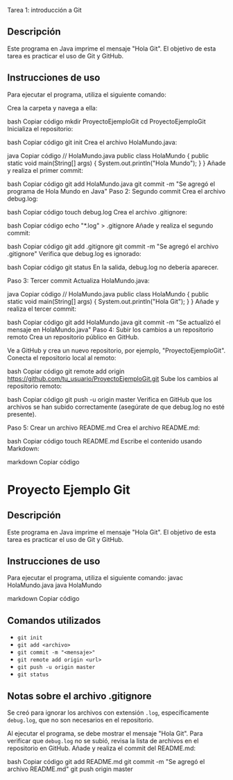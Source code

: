 Tarea 1: introducción a Git

## Descripción
Este programa en Java imprime el mensaje "Hola Git". El objetivo de esta tarea es practicar el uso de Git y GitHub.

## Instrucciones de uso
Para ejecutar el programa, utiliza el siguiente comando:

Crea la carpeta y navega a ella:

bash
Copiar código
mkdir ProyectoEjemploGit
cd ProyectoEjemploGit
Inicializa el repositorio:

bash
Copiar código
git init
Crea el archivo HolaMundo.java:

java
Copiar código
// HolaMundo.java
public class HolaMundo {
    public static void main(String[] args) {
        System.out.println("Hola Mundo");
    }
}
Añade y realiza el primer commit:

bash
Copiar código
git add HolaMundo.java
git commit -m "Se agregó el programa de Hola Mundo en Java"
Paso 2: Segundo commit
Crea el archivo debug.log:

bash
Copiar código
touch debug.log
Crea el archivo .gitignore:

bash
Copiar código
echo "*.log" > .gitignore
Añade y realiza el segundo commit:

bash
Copiar código
git add .gitignore
git commit -m "Se agregó el archivo .gitignore"
Verifica que debug.log es ignorado:

bash
Copiar código
git status
En la salida, debug.log no debería aparecer.

Paso 3: Tercer commit
Actualiza HolaMundo.java:

java
Copiar código
// HolaMundo.java
public class HolaMundo {
    public static void main(String[] args) {
        System.out.println("Hola Git");
    }
}
Añade y realiza el tercer commit:

bash
Copiar código
git add HolaMundo.java
git commit -m "Se actualizó el mensaje en HolaMundo.java"
Paso 4: Subir los cambios a un repositorio remoto
Crea un repositorio público en GitHub.

Ve a GitHub y crea un nuevo repositorio, por ejemplo, "ProyectoEjemploGit".
Conecta el repositorio local al remoto:

bash
Copiar código
git remote add origin https://github.com/tu_usuario/ProyectoEjemploGit.git
Sube los cambios al repositorio remoto:

bash
Copiar código
git push -u origin master
Verifica en GitHub que los archivos se han subido correctamente (asegúrate de que debug.log no esté presente).

Paso 5: Crear un archivo README.md
Crea el archivo README.md:

bash
Copiar código
touch README.md
Escribe el contenido usando Markdown:

markdown
Copiar código
# Proyecto Ejemplo Git

## Descripción
Este programa en Java imprime el mensaje "Hola Git". El objetivo de esta tarea es practicar el uso de Git y GitHub.

## Instrucciones de uso
Para ejecutar el programa, utiliza el siguiente comando:
javac HolaMundo.java java HolaMundo

markdown
Copiar código

## Comandos utilizados
- `git init`
- `git add <archivo>`
- `git commit -m "<mensaje>"`
- `git remote add origin <url>`
- `git push -u origin master`
- `git status`

## Notas sobre el archivo .gitignore
Se creó para ignorar los archivos con extensión `.log`, específicamente `debug.log`, que no son necesarios en el repositorio.

Al ejecutar el programa, se debe mostrar el mensaje "Hola Git". Para verificar que `debug.log` no se subió, revisa la lista de archivos en el repositorio en GitHub.
Añade y realiza el commit del README.md:

bash
Copiar código
git add README.md
git commit -m "Se agregó el archivo README.md"
git push origin master
